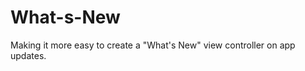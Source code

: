 What-s-New
==========

Making it more easy to create a "What's New" view controller on app updates.
